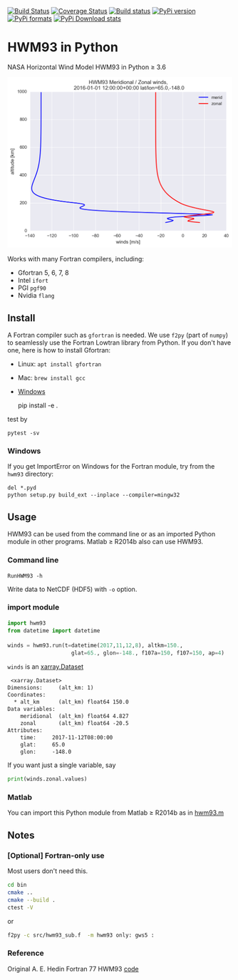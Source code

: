[![Build Status](https://travis-ci.org/scivision/hwm93.svg?branch=master)](https://travis-ci.org/scivision/hwm93)
[![Coverage Status](https://coveralls.io/repos/github/scivision/hwm93/badge.svg?branch=master)](https://coveralls.io/github/scivision/hwm93?branch=master)
[![Build status](https://ci.appveyor.com/api/projects/status/4g7131qb0vk4p8q7?svg=true)](https://ci.appveyor.com/project/scivision/hwm93)
[![PyPi version](https://img.shields.io/pypi/pyversions/hwm93.svg)](https://pypi.python.org/pypi/hwm93)
[![PyPi formats](https://img.shields.io/pypi/format/hwm93.svg)](https://pypi.python.org/pypi/hwm93)
[![PyPi Download stats](http://pepy.tech/badge/hwm93)](http://pepy.tech/project/hwm93)


# HWM93 in Python

NASA Horizontal Wind Model HWM93 in Python &ge; 3.6


![image](tests/example.png)

Works with many Fortran compilers, including:

* Gfortran 5, 6, 7, 8
* Intel `ifort`
* PGI `pgf90`
* Nvidia `flang`


## Install

A Fortran compiler such as `gfortran` is needed. 
We use `f2py` (part of `numpy`) to seamlessly use the Fortran Lowtran library from Python.
If you don't have one, here is how to install Gfortran:

* Linux: `apt install gfortran`
* Mac: `brew install gcc`
* [Windows](https://www.scivision.co/windows-gcc-gfortran-cmake-make-install/)

    pip install -e .
    
test by 

    pytest -sv
    
### Windows
If you get ImportError on Windows for the Fortran module, try from the `hwm93` directory:
```posh
del *.pyd
python setup.py build_ext --inplace --compiler=mingw32
```

## Usage

HWM93 can be used from the command line or as an imported Python module in other programs.
Matlab &ge; R2014b also can use HWM93.

### Command line

    RunHWM93 -h
    
Write data to NetCDF (HDF5) with `-o` option.
 
### import module

```python
import hwm93
from datetime import datetime

winds = hwm93.run(t=datetime(2017,11,12,8), altkm=150., 
                    glat=65., glon=-148., f107a=150, f107=150, ap=4)
```

`winds` is an [xarray.Dataset](http://xarray.pydata.org/en/stable/generated/xarray.Dataset.html)

```
 <xarray.Dataset>
Dimensions:     (alt_km: 1)
Coordinates:
  * alt_km      (alt_km) float64 150.0
Data variables:
    meridional  (alt_km) float64 4.827
    zonal       (alt_km) float64 -20.5
Attributes:
    time:     2017-11-12T08:00:00
    glat:     65.0
    glon:     -148.0
``` 

If you want just a single variable, say
```python
print(winds.zonal.values)
```

### Matlab

You can import this Python module from Matlab &ge; R2014b as in [hwm93.m](hwm93.m)

## Notes

### [Optional] Fortran-only use

Most users don't need this.
```sh
cd bin
cmake ..
cmake --build .
ctest -V
````
   
or

```sh
f2py -c src/hwm93_sub.f  -m hwm93 only: gws5 :
```


### Reference

Original A. E. Hedin Fortran 77 HWM93 [code](ftp://hanna.ccmc.gsfc.nasa.gov/pub/modelweb/atmospheric/hwm93/)
